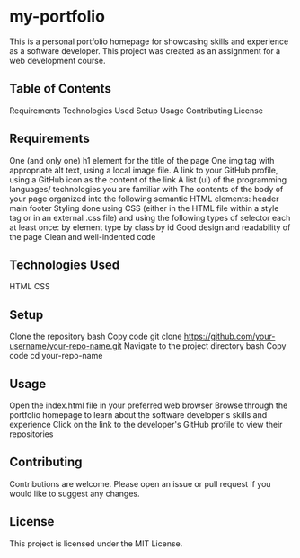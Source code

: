 # my-portfolio


This is a personal portfolio homepage for showcasing skills and experience as a software developer. This project was created as an assignment for a web development course.

## Table of Contents
Requirements
Technologies Used
Setup
Usage
Contributing
License


## Requirements
One (and only one) h1 element for the title of the page
One img tag with appropriate alt text, using a local image file.
A link to your GitHub profile, using a GitHub icon as the content of the link
A list (ul) of the programming languages/ technologies you are familiar with
The contents of the body of your page organized into the following semantic HTML elements:
header
main
footer
Styling done using CSS (either in the HTML file within a style tag or in an external .css file) and using the following types of selector each at least once:
by element type
by class
by id
Good design and readability of the page
Clean and well-indented code


## Technologies Used
HTML
CSS


## Setup
Clone the repository
bash
Copy code
git clone https://github.com/your-username/your-repo-name.git
Navigate to the project directory
bash
Copy code
cd your-repo-name


## Usage
Open the index.html file in your preferred web browser
Browse through the portfolio homepage to learn about the software developer's skills and experience
Click on the link to the developer's GitHub profile to view their repositories


## Contributing
Contributions are welcome. Please open an issue or pull request if you would like to suggest any changes.

## License
This project is licensed under the MIT License.





